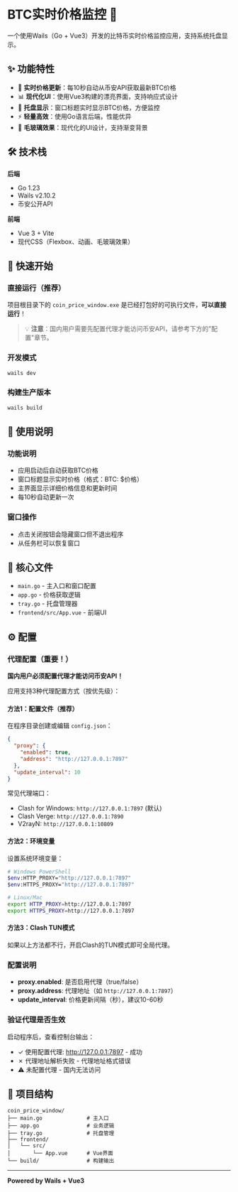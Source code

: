 # BTC实时价格监控 🚀

一个使用Wails（Go + Vue3）开发的比特币实时价格监控应用，支持系统托盘显示。

## ✨ 功能特性

- 🔄 **实时价格更新**：每10秒自动从币安API获取最新BTC价格
- 📊 **现代化UI**：使用Vue3构建的漂亮界面，支持响应式设计
- 🔔 **托盘显示**：窗口标题实时显示BTC价格，方便监控
- ⚡ **轻量高效**：使用Go语言后端，性能优异
- 🎨 **毛玻璃效果**：现代化的UI设计，支持渐变背景

## 🛠️ 技术栈

**后端**
- Go 1.23
- Wails v2.10.2
- 币安公开API

**前端**
- Vue 3 + Vite
- 现代CSS（Flexbox、动画、毛玻璃效果）

## 🚀 快速开始

### 直接运行（推荐）
项目根目录下的 `coin_price_window.exe` 是已经打包好的可执行文件，**可以直接运行**！

> 💡 **注意**：国内用户需要先配置代理才能访问币安API，请参考下方的"配置"章节。

### 开发模式
```bash
wails dev
```

### 构建生产版本
```bash
wails build
```

## 📖 使用说明

### 功能说明
- 应用启动后自动获取BTC价格
- 窗口标题显示实时价格（格式：BTC: $价格）
- 主界面显示详细价格信息和更新时间
- 每10秒自动更新一次

### 窗口操作
- 点击关闭按钮会隐藏窗口但不退出程序
- 从任务栏可以恢复窗口

## 📁 核心文件

- `main.go` - 主入口和窗口配置
- `app.go` - 价格获取逻辑
- `tray.go` - 托盘管理器
- `frontend/src/App.vue` - 前端UI

## ⚙️ 配置

### 代理配置（重要！）

**国内用户必须配置代理才能访问币安API！**

应用支持3种代理配置方式（按优先级）：

#### 方法1：配置文件（推荐）
在程序目录创建或编辑 `config.json`：
```json
{
  "proxy": {
    "enabled": true,
    "address": "http://127.0.0.1:7897"
  },
  "update_interval": 10
}
```

常见代理端口：
- Clash for Windows: `http://127.0.0.1:7897` (默认)
- Clash Verge: `http://127.0.0.1:7890`
- V2rayN: `http://127.0.0.1:10809`

#### 方法2：环境变量
设置系统环境变量：
```bash
# Windows PowerShell
$env:HTTP_PROXY="http://127.0.0.1:7897"
$env:HTTPS_PROXY="http://127.0.0.1:7897"

# Linux/Mac
export HTTP_PROXY=http://127.0.0.1:7897
export HTTPS_PROXY=http://127.0.0.1:7897
```

#### 方法3：Clash TUN模式
如果以上方法都不行，开启Clash的TUN模式即可全局代理。

### 配置说明

- **proxy.enabled**: 是否启用代理（true/false）
- **proxy.address**: 代理地址（如 `http://127.0.0.1:7897`）
- **update_interval**: 价格更新间隔（秒），建议10-60秒

### 验证代理是否生效

启动程序后，查看控制台输出：
- ✓ 使用配置代理: http://127.0.0.1:7897 - 成功
- ✗ 代理地址解析失败 - 代理地址格式错误
- ⚠ 未配置代理 - 国内无法访问

## 📝 项目结构
```
coin_price_window/
├── main.go              # 主入口
├── app.go               # 业务逻辑
├── tray.go              # 托盘管理
├── frontend/
│   └── src/
│       └── App.vue      # Vue界面
└── build/               # 构建输出
```

---

**Powered by Wails + Vue3**
